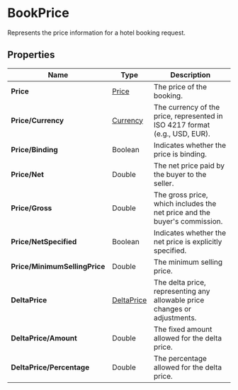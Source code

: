 # BookPrice

Represents the price information for a hotel booking request.

## Properties

| Name | Type | Description |
|------|------|-------------|
| **Price** | [Price](/docs/apis/for-sellers/connectors-pull-developers-api/API_Reference/price) | The price of the booking. |
| **Price/Currency** | [Currency](/docs/apis/for-sellers/connectors-pull-developers-api/API_Reference/currency) | The currency of the price, represented in ISO 4217 format (e.g., USD, EUR). |
| **Price/Binding** | Boolean | Indicates whether the price is binding. |
| **Price/Net** | Double | The net price paid by the buyer to the seller. |
| **Price/Gross** | Double | The gross price, which includes the net price and the buyer's commission. |
| **Price/NetSpecified** | Boolean | Indicates whether the net price is explicitly specified. |
| **Price/MinimumSellingPrice** | Double | The minimum selling price. |
| **DeltaPrice** | [DeltaPrice](/docs/apis/for-sellers/connectors-pull-developers-api/API_Reference/deltaprice) | The delta price, representing any allowable price changes or adjustments. |
| **DeltaPrice/Amount** | Double | The fixed amount allowed for the delta price. |
| **DeltaPrice/Percentage** | Double | The percentage allowed for the delta price. |
